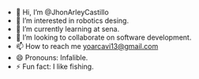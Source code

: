 - 👋 Hi, I’m @JhonArleyCastillo
- 👀 I’m interested in robotics desing.
- 🌱 I’m currently learning at sena.
- 💞️ I’m looking to collaborate on software development.
- 📫 How to reach me yoarcavi13@gmail.com
- 😄 Pronouns: Infalible.
- ⚡ Fun fact: I like fishing.

<!---
JhonArleyCastillo/JhonArleyCastillo is a ✨ special ✨ repository because its `README.md` (this file) appears on your GitHub profile.
You can click the Preview link to take a look at your changes.
--->
